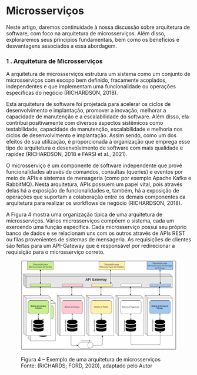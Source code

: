 # Microsserviços

Neste artigo, daremos continuidade à nossa discussão sobre arquitetura de software, com foco na arquitetura de microsserviços. Além disso, exploraremos seus princípios fundamentais, bem como os benefícios e desvantagens associados a essa abordagem.



### 1 . Arquitetura de Microsserviços

A arquitetura de microsserviços estrutura um sistema como um conjunto de microsserviços com escopo bem definido, fracamente acoplados, independentes e que implementam uma funcionalidade ou operações específicas do negócio (RICHARDSON, 2018).&#x20;

Esta arquitetura de software foi projetada para acelerar os ciclos de desenvolvimento e implantação, promover a inovação, melhorar a capacidade de manutenção e a escalabilidade do software. Além disso, ela contribui positivamente com diversos aspectos sistêmicos como testabilidade, capacidade de manutenção, escalabilidade e melhoria nos ciclos de desenvolvimento e implantação. Assim sendo, como um dos efeitos de sua utilização, é proporcionada à organização que emprega esse tipo de arquitetura o desenvolvimento de software com mais qualidade e rapidez (RICHARDSON, 2018 e FARSI et al., 2021).

O microsserviço é um componente de software independente que provê funcionalidades através de comandos, consultas (queries) e eventos por meio de APIs e sistemas de mensageria (como por exemplo Apache Kafka e RabbitMQ). Nesta arquitetura, APIs possuem um papel vital, pois através delas há a exposição de funcionalidades e, também, há a exposição de operações que suportam a colaboração entre os demais componentes da arquitetura para realizar os workflows de negócio (RICHARDSON, 2018).&#x20;

A Figura 4 mostra uma organização típica de uma arquitetura de microsserviços. Vários microsserviços compõem o sistema, cada um exercendo uma função específica. Cada microsserviço possui seu próprio banco de dados e se relacionam uns com os outros através de APIs REST ou filas provenientes de sistemas de mensageria. As requisições de clientes são feitas para um API-Gateway que é responsável por redirecionar a requisição para o microsserviço correto.

<figure><img src="../.gitbook/assets/image (2).png" alt=""><figcaption><p>Figura 4 – Exemplo de uma arquitetura de microsserviços<br>Fonte: (RICHARDS; FORD, 2020), adaptado pelo Autor</p></figcaption></figure>
